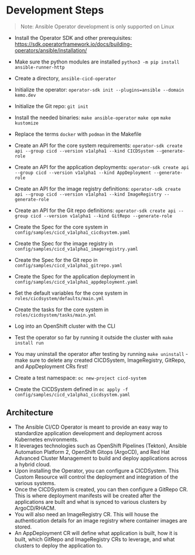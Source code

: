 # Development Steps

> Note: Ansible Operator development is only supported on Linux

- Install the Operator SDK and other prerequisites: https://sdk.operatorframework.io/docs/building-operators/ansible/installation/
- Make sure the python modules are installed `python3 -m pip install ansible-runner-http`
- Create a directory, `ansible-cicd-operator`
- Initialize the operator: `operator-sdk init --plugins=ansible --domain kemo.dev`
- Initialize the Git repo: `git init`
- Install the needed binaries: `make ansible-operator` `make opm` `make kustomize`
- Replace the terms `docker` with `podman` in the Makefile

- Create an API for the core system requirements: `operator-sdk create api --group cicd --version v1alpha1 --kind CICDSystem --generate-role`
- Create an API for the application deployments: `operator-sdk create api --group cicd --version v1alpha1 --kind AppDeployment --generate-role`
- Create an API for the image registry definitions: `operator-sdk create api --group cicd --version v1alpha1 --kind ImageRegistry --generate-role`
- Create an API for the Git repo definitions: `operator-sdk create api --group cicd --version v1alpha1 --kind GitRepo --generate-role`

- Create the Spec for the core system in `config/samples/cicd_v1alpha1_cicdsystem.yaml`
- Create the Spec for the image registry in `config/samples/cicd_v1alpha1_imageregistry.yaml`
- Create the Spec for the Git repo in `config/samples/cicd_v1alpha1_gitrepo.yaml`
- Create the Spec for the application deployment in `config/samples/cicd_v1alpha1_appdeployment.yaml`

- Set the default variables for the core system in `roles/cicdsystem/defaults/main.yml`
- Create the tasks for the core system in `roles/cicdsystem/tasks/main.yml`
- Log into an OpenShift cluster with the CLI
- Test the operator so far by running it outside the cluster with `make install run`
- You may uninstall the operator after testing by running `make uninstall` - make sure to delete any created CICDSystem, ImageRegistry, GitRepo, and AppDeployment CRs first!

- Create a test namespace: `oc new-project cicd-system`
- Create the CICDSystem defined in `oc apply -f config/samples/cicd_v1alpha1_cicdsystem.yaml`

## Architecture

- The Ansible CI/CD Operator is meant to provide an easy way to standardize application development and deployment across Kubernetes environments.
- It leverages technologies such as OpenShift Pipelines (Tekton), Ansible Automation Platform 2, OpenShift Gitops (ArgoCD), and Red Hat Advanced Cluster Management to build and deploy applications across a hybrid cloud.
- Upon installing the Operator, you can configure a CICDSystem.  This Custom Resource will control the deployment and integration of the various systems.
- Once the CICDSystem is created, you can then configure a GitRepo CR.  This is where deployment manifests will be created after the applications are built and what is synced to various clusters by ArgoCD/RHACM.
- You will also need an ImageRegistry CR.  This will house the authentication details for an image registry where container images are stored.
- An AppDeployment CR will define what application is built, how it is built, which GitRepo and ImageRegistry CRs to leverage, and what clusters to deploy the application to.